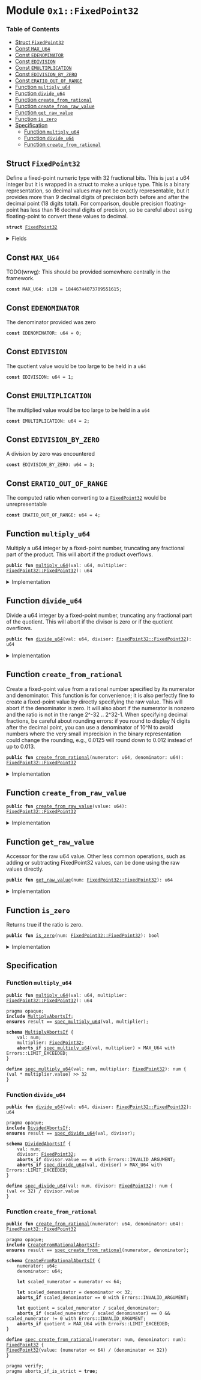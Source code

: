 
<a name="0x1_FixedPoint32"></a>

# Module `0x1::FixedPoint32`

### Table of Contents

-  [Struct `FixedPoint32`](#0x1_FixedPoint32_FixedPoint32)
-  [Const `MAX_U64`](#0x1_FixedPoint32_MAX_U64)
-  [Const `EDENOMINATOR`](#0x1_FixedPoint32_EDENOMINATOR)
-  [Const `EDIVISION`](#0x1_FixedPoint32_EDIVISION)
-  [Const `EMULTIPLICATION`](#0x1_FixedPoint32_EMULTIPLICATION)
-  [Const `EDIVISION_BY_ZERO`](#0x1_FixedPoint32_EDIVISION_BY_ZERO)
-  [Const `ERATIO_OUT_OF_RANGE`](#0x1_FixedPoint32_ERATIO_OUT_OF_RANGE)
-  [Function `multiply_u64`](#0x1_FixedPoint32_multiply_u64)
-  [Function `divide_u64`](#0x1_FixedPoint32_divide_u64)
-  [Function `create_from_rational`](#0x1_FixedPoint32_create_from_rational)
-  [Function `create_from_raw_value`](#0x1_FixedPoint32_create_from_raw_value)
-  [Function `get_raw_value`](#0x1_FixedPoint32_get_raw_value)
-  [Function `is_zero`](#0x1_FixedPoint32_is_zero)
-  [Specification](#0x1_FixedPoint32_Specification)
    -  [Function `multiply_u64`](#0x1_FixedPoint32_Specification_multiply_u64)
    -  [Function `divide_u64`](#0x1_FixedPoint32_Specification_divide_u64)
    -  [Function `create_from_rational`](#0x1_FixedPoint32_Specification_create_from_rational)



<a name="0x1_FixedPoint32_FixedPoint32"></a>

## Struct `FixedPoint32`

Define a fixed-point numeric type with 32 fractional bits.
This is just a u64 integer but it is wrapped in a struct to
make a unique type. This is a binary representation, so decimal
values may not be exactly representable, but it provides more
than 9 decimal digits of precision both before and after the
decimal point (18 digits total). For comparison, double precision
floating-point has less than 16 decimal digits of precision, so
be careful about using floating-point to convert these values to
decimal.


<pre><code><b>struct</b> <a href="#0x1_FixedPoint32">FixedPoint32</a>
</code></pre>



<details>
<summary>Fields</summary>


<dl>
<dt>

<code>value: u64</code>
</dt>
<dd>

</dd>
</dl>


</details>

<a name="0x1_FixedPoint32_MAX_U64"></a>

## Const `MAX_U64`

TODO(wrwg): This should be provided somewhere centrally in the framework.


<pre><code><b>const</b> MAX_U64: u128 = 18446744073709551615;
</code></pre>



<a name="0x1_FixedPoint32_EDENOMINATOR"></a>

## Const `EDENOMINATOR`

The denominator provided was zero


<pre><code><b>const</b> EDENOMINATOR: u64 = 0;
</code></pre>



<a name="0x1_FixedPoint32_EDIVISION"></a>

## Const `EDIVISION`

The quotient value would be too large to be held in a
<code>u64</code>


<pre><code><b>const</b> EDIVISION: u64 = 1;
</code></pre>



<a name="0x1_FixedPoint32_EMULTIPLICATION"></a>

## Const `EMULTIPLICATION`

The multiplied value would be too large to be held in a
<code>u64</code>


<pre><code><b>const</b> EMULTIPLICATION: u64 = 2;
</code></pre>



<a name="0x1_FixedPoint32_EDIVISION_BY_ZERO"></a>

## Const `EDIVISION_BY_ZERO`

A division by zero was encountered


<pre><code><b>const</b> EDIVISION_BY_ZERO: u64 = 3;
</code></pre>



<a name="0x1_FixedPoint32_ERATIO_OUT_OF_RANGE"></a>

## Const `ERATIO_OUT_OF_RANGE`

The computed ratio when converting to a
<code><a href="#0x1_FixedPoint32">FixedPoint32</a></code> would be unrepresentable


<pre><code><b>const</b> ERATIO_OUT_OF_RANGE: u64 = 4;
</code></pre>



<a name="0x1_FixedPoint32_multiply_u64"></a>

## Function `multiply_u64`

Multiply a u64 integer by a fixed-point number, truncating any
fractional part of the product. This will abort if the product
overflows.


<pre><code><b>public</b> <b>fun</b> <a href="#0x1_FixedPoint32_multiply_u64">multiply_u64</a>(val: u64, multiplier: <a href="#0x1_FixedPoint32_FixedPoint32">FixedPoint32::FixedPoint32</a>): u64
</code></pre>



<details>
<summary>Implementation</summary>


<pre><code><b>public</b> <b>fun</b> <a href="#0x1_FixedPoint32_multiply_u64">multiply_u64</a>(val: u64, multiplier: <a href="#0x1_FixedPoint32">FixedPoint32</a>): u64 {
    // The product of two 64 bit values has 128 bits, so perform the
    // multiplication with u128 types and keep the full 128 bit product
    // <b>to</b> avoid losing accuracy.
    <b>let</b> unscaled_product = (val <b>as</b> u128) * (multiplier.value <b>as</b> u128);
    // The unscaled product has 32 fractional bits (from the multiplier)
    // so rescale it by shifting away the low bits.
    <b>let</b> product = unscaled_product &gt;&gt; 32;
    // Check whether the value is too large.
    <b>assert</b>(product &lt;= MAX_U64, <a href="Errors.md#0x1_Errors_limit_exceeded">Errors::limit_exceeded</a>(EMULTIPLICATION));
    (product <b>as</b> u64)
}
</code></pre>



</details>

<a name="0x1_FixedPoint32_divide_u64"></a>

## Function `divide_u64`

Divide a u64 integer by a fixed-point number, truncating any
fractional part of the quotient. This will abort if the divisor
is zero or if the quotient overflows.


<pre><code><b>public</b> <b>fun</b> <a href="#0x1_FixedPoint32_divide_u64">divide_u64</a>(val: u64, divisor: <a href="#0x1_FixedPoint32_FixedPoint32">FixedPoint32::FixedPoint32</a>): u64
</code></pre>



<details>
<summary>Implementation</summary>


<pre><code><b>public</b> <b>fun</b> <a href="#0x1_FixedPoint32_divide_u64">divide_u64</a>(val: u64, divisor: <a href="#0x1_FixedPoint32">FixedPoint32</a>): u64 {
    // Check for division by zero.
    <b>assert</b>(divisor.value != 0, <a href="Errors.md#0x1_Errors_invalid_argument">Errors::invalid_argument</a>(EDIVISION_BY_ZERO));
    // First convert <b>to</b> 128 bits and then shift left <b>to</b>
    // add 32 fractional zero bits <b>to</b> the dividend.
    <b>let</b> scaled_value = (val <b>as</b> u128) &lt;&lt; 32;
    <b>let</b> quotient = scaled_value / (divisor.value <b>as</b> u128);
    // Check whether the value is too large.
    <b>assert</b>(quotient &lt;= MAX_U64, <a href="Errors.md#0x1_Errors_limit_exceeded">Errors::limit_exceeded</a>(EDIVISION));
    // the value may be too large, which will cause the cast <b>to</b> fail
    // with an arithmetic error.
    (quotient <b>as</b> u64)
}
</code></pre>



</details>

<a name="0x1_FixedPoint32_create_from_rational"></a>

## Function `create_from_rational`

Create a fixed-point value from a rational number specified by its
numerator and denominator. This function is for convenience; it is also
perfectly fine to create a fixed-point value by directly specifying the
raw value. This will abort if the denominator is zero. It will also
abort if the numerator is nonzero and the ratio is not in the range
2^-32 .. 2^32-1. When specifying decimal fractions, be careful about
rounding errors: if you round to display N digits after the decimal
point, you can use a denominator of 10^N to avoid numbers where the
very small imprecision in the binary representation could change the
rounding, e.g., 0.0125 will round down to 0.012 instead of up to 0.013.


<pre><code><b>public</b> <b>fun</b> <a href="#0x1_FixedPoint32_create_from_rational">create_from_rational</a>(numerator: u64, denominator: u64): <a href="#0x1_FixedPoint32_FixedPoint32">FixedPoint32::FixedPoint32</a>
</code></pre>



<details>
<summary>Implementation</summary>


<pre><code><b>public</b> <b>fun</b> <a href="#0x1_FixedPoint32_create_from_rational">create_from_rational</a>(numerator: u64, denominator: u64): <a href="#0x1_FixedPoint32">FixedPoint32</a> {
    // If the denominator is zero, this will <b>abort</b>.
    // Scale the numerator <b>to</b> have 64 fractional bits and the denominator
    // <b>to</b> have 32 fractional bits, so that the quotient will have 32
    // fractional bits.
    <b>let</b> scaled_numerator = (numerator <b>as</b> u128) &lt;&lt; 64;
    <b>let</b> scaled_denominator = (denominator <b>as</b> u128) &lt;&lt; 32;
    <b>assert</b>(scaled_denominator != 0, <a href="Errors.md#0x1_Errors_invalid_argument">Errors::invalid_argument</a>(EDENOMINATOR));
    <b>let</b> quotient = scaled_numerator / scaled_denominator;
    <b>assert</b>(quotient != 0 || numerator == 0, <a href="Errors.md#0x1_Errors_invalid_argument">Errors::invalid_argument</a>(ERATIO_OUT_OF_RANGE));
    // Return the quotient <b>as</b> a fixed-point number. We first need <b>to</b> check whether the cast
    // can succeed.
    <b>assert</b>(quotient &lt;= MAX_U64, <a href="Errors.md#0x1_Errors_limit_exceeded">Errors::limit_exceeded</a>(ERATIO_OUT_OF_RANGE));
    <a href="#0x1_FixedPoint32">FixedPoint32</a> { value: (quotient <b>as</b> u64) }
}
</code></pre>



</details>

<a name="0x1_FixedPoint32_create_from_raw_value"></a>

## Function `create_from_raw_value`



<pre><code><b>public</b> <b>fun</b> <a href="#0x1_FixedPoint32_create_from_raw_value">create_from_raw_value</a>(value: u64): <a href="#0x1_FixedPoint32_FixedPoint32">FixedPoint32::FixedPoint32</a>
</code></pre>



<details>
<summary>Implementation</summary>


<pre><code><b>public</b> <b>fun</b> <a href="#0x1_FixedPoint32_create_from_raw_value">create_from_raw_value</a>(value: u64): <a href="#0x1_FixedPoint32">FixedPoint32</a> {
    <a href="#0x1_FixedPoint32">FixedPoint32</a> { value }
}
</code></pre>



</details>

<a name="0x1_FixedPoint32_get_raw_value"></a>

## Function `get_raw_value`

Accessor for the raw u64 value. Other less common operations, such as
adding or subtracting FixedPoint32 values, can be done using the raw
values directly.


<pre><code><b>public</b> <b>fun</b> <a href="#0x1_FixedPoint32_get_raw_value">get_raw_value</a>(num: <a href="#0x1_FixedPoint32_FixedPoint32">FixedPoint32::FixedPoint32</a>): u64
</code></pre>



<details>
<summary>Implementation</summary>


<pre><code><b>public</b> <b>fun</b> <a href="#0x1_FixedPoint32_get_raw_value">get_raw_value</a>(num: <a href="#0x1_FixedPoint32">FixedPoint32</a>): u64 {
    num.value
}
</code></pre>



</details>

<a name="0x1_FixedPoint32_is_zero"></a>

## Function `is_zero`

Returns true if the ratio is zero.


<pre><code><b>public</b> <b>fun</b> <a href="#0x1_FixedPoint32_is_zero">is_zero</a>(num: <a href="#0x1_FixedPoint32_FixedPoint32">FixedPoint32::FixedPoint32</a>): bool
</code></pre>



<details>
<summary>Implementation</summary>


<pre><code><b>public</b> <b>fun</b> <a href="#0x1_FixedPoint32_is_zero">is_zero</a>(num: <a href="#0x1_FixedPoint32">FixedPoint32</a>): bool {
    num.value == 0
}
</code></pre>



</details>

<a name="0x1_FixedPoint32_Specification"></a>

## Specification


<a name="0x1_FixedPoint32_Specification_multiply_u64"></a>

### Function `multiply_u64`


<pre><code><b>public</b> <b>fun</b> <a href="#0x1_FixedPoint32_multiply_u64">multiply_u64</a>(val: u64, multiplier: <a href="#0x1_FixedPoint32_FixedPoint32">FixedPoint32::FixedPoint32</a>): u64
</code></pre>




<pre><code>pragma opaque;
<b>include</b> <a href="#0x1_FixedPoint32_MultiplyAbortsIf">MultiplyAbortsIf</a>;
<b>ensures</b> result == <a href="#0x1_FixedPoint32_spec_multiply_u64">spec_multiply_u64</a>(val, multiplier);
</code></pre>




<a name="0x1_FixedPoint32_MultiplyAbortsIf"></a>


<pre><code><b>schema</b> <a href="#0x1_FixedPoint32_MultiplyAbortsIf">MultiplyAbortsIf</a> {
    val: num;
    multiplier: <a href="#0x1_FixedPoint32">FixedPoint32</a>;
    <b>aborts_if</b> <a href="#0x1_FixedPoint32_spec_multiply_u64">spec_multiply_u64</a>(val, multiplier) &gt; MAX_U64 with Errors::LIMIT_EXCEEDED;
}
</code></pre>




<a name="0x1_FixedPoint32_spec_multiply_u64"></a>


<pre><code><b>define</b> <a href="#0x1_FixedPoint32_spec_multiply_u64">spec_multiply_u64</a>(val: num, multiplier: <a href="#0x1_FixedPoint32">FixedPoint32</a>): num {
(val * multiplier.value) &gt;&gt; 32
}
</code></pre>



<a name="0x1_FixedPoint32_Specification_divide_u64"></a>

### Function `divide_u64`


<pre><code><b>public</b> <b>fun</b> <a href="#0x1_FixedPoint32_divide_u64">divide_u64</a>(val: u64, divisor: <a href="#0x1_FixedPoint32_FixedPoint32">FixedPoint32::FixedPoint32</a>): u64
</code></pre>




<pre><code>pragma opaque;
<b>include</b> <a href="#0x1_FixedPoint32_DividedAbortsIf">DividedAbortsIf</a>;
<b>ensures</b> result == <a href="#0x1_FixedPoint32_spec_divide_u64">spec_divide_u64</a>(val, divisor);
</code></pre>




<a name="0x1_FixedPoint32_DividedAbortsIf"></a>


<pre><code><b>schema</b> <a href="#0x1_FixedPoint32_DividedAbortsIf">DividedAbortsIf</a> {
    val: num;
    divisor: <a href="#0x1_FixedPoint32">FixedPoint32</a>;
    <b>aborts_if</b> divisor.value == 0 with Errors::INVALID_ARGUMENT;
    <b>aborts_if</b> <a href="#0x1_FixedPoint32_spec_divide_u64">spec_divide_u64</a>(val, divisor) &gt; MAX_U64 with Errors::LIMIT_EXCEEDED;
}
</code></pre>




<a name="0x1_FixedPoint32_spec_divide_u64"></a>


<pre><code><b>define</b> <a href="#0x1_FixedPoint32_spec_divide_u64">spec_divide_u64</a>(val: num, divisor: <a href="#0x1_FixedPoint32">FixedPoint32</a>): num {
(val &lt;&lt; 32) / divisor.value
}
</code></pre>



<a name="0x1_FixedPoint32_Specification_create_from_rational"></a>

### Function `create_from_rational`


<pre><code><b>public</b> <b>fun</b> <a href="#0x1_FixedPoint32_create_from_rational">create_from_rational</a>(numerator: u64, denominator: u64): <a href="#0x1_FixedPoint32_FixedPoint32">FixedPoint32::FixedPoint32</a>
</code></pre>




<pre><code>pragma opaque;
<b>include</b> <a href="#0x1_FixedPoint32_CreateFromRationalAbortsIf">CreateFromRationalAbortsIf</a>;
<b>ensures</b> result == <a href="#0x1_FixedPoint32_spec_create_from_rational">spec_create_from_rational</a>(numerator, denominator);
</code></pre>




<a name="0x1_FixedPoint32_CreateFromRationalAbortsIf"></a>


<pre><code><b>schema</b> <a href="#0x1_FixedPoint32_CreateFromRationalAbortsIf">CreateFromRationalAbortsIf</a> {
    numerator: u64;
    denominator: u64;
    <a name="0x1_FixedPoint32_scaled_numerator$9"></a>
    <b>let</b> scaled_numerator = numerator &lt;&lt; 64;
    <a name="0x1_FixedPoint32_scaled_denominator$10"></a>
    <b>let</b> scaled_denominator = denominator &lt;&lt; 32;
    <b>aborts_if</b> scaled_denominator == 0 with Errors::INVALID_ARGUMENT;
    <a name="0x1_FixedPoint32_quotient$11"></a>
    <b>let</b> quotient = scaled_numerator / scaled_denominator;
    <b>aborts_if</b> (scaled_numerator / scaled_denominator) == 0 && scaled_numerator != 0 with Errors::INVALID_ARGUMENT;
    <b>aborts_if</b> quotient &gt; MAX_U64 with Errors::LIMIT_EXCEEDED;
}
</code></pre>




<a name="0x1_FixedPoint32_spec_create_from_rational"></a>


<pre><code><b>define</b> <a href="#0x1_FixedPoint32_spec_create_from_rational">spec_create_from_rational</a>(numerator: num, denominator: num): <a href="#0x1_FixedPoint32">FixedPoint32</a> {
<a href="#0x1_FixedPoint32">FixedPoint32</a>{value: (numerator &lt;&lt; 64) / (denominator &lt;&lt; 32)}
}
</code></pre>




<pre><code>pragma verify;
pragma aborts_if_is_strict = <b>true</b>;
</code></pre>
